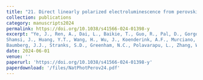 ```yaml
---
title: "21. Direct linearly polarized electroluminescence from perovskite nanoplatelet superlattices"
collection: publications
category: manuscripts2024
permalink: https://doi.org/10.1038/s41566-024-01398-y
excerpt: "Ye, J., Ren, A., Dai, L., Baikie, T., Guo, R., Pal, D., Gorgon, S., Heger, J.E., Huang, J., Sun, Y., Arul, R., Grimaldi, G., Zhang, K.,
Shamsi, J., Huang, Y.T., Wang, H., Wu, J., Koenderink, A.F., Murciano, L.T., Schwartzkopf, M., Roth, S.V., Muller-Buschbaum, P.,
Baumberg, J.J., Stranks, S.D., Greenham, N.C., Polavarapu, L., Zhang, W., Rao, A., and Hoye, R.L.Z. (2024) Nature Photonics, 18, 586–594."
date: 2024-06-01
venue: ''
paperurl: 'https://doi.org/10.1038/s41566-024-01398-y'
paperdownload: '/files/NatPhotPerov24.pdf'
---
```

